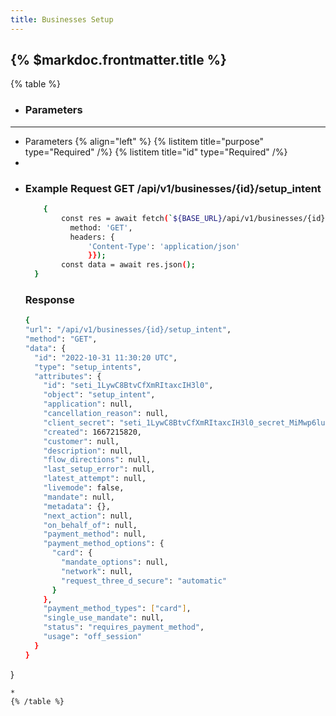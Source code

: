 ```yaml
---
title: Businesses Setup
---
```


## {% $markdoc.frontmatter.title %}

{% table %}
* ### **Parameters**
---
* Parameters {% align="left" %}
  {% listitem title="purpose" type="Required" /%}
  {% listitem title="id" type="Required" /%}
*
*
  ### Example Request GET /api/v1/businesses/{id}/setup_intent
  ```bash
      {
          const res = await fetch(`${BASE_URL}/api/v1/businesses/{id}/setup_intent`, {
            method: 'GET',
            headers: {
                'Content-Type': 'application/json'
                }});
          const data = await res.json();
    }
  ```
  ### Response
  ```bash
  {
  "url": "/api/v1/businesses/{id}/setup_intent",
  "method": "GET",
  "data": {
    "id": "2022-10-31 11:30:20 UTC",
    "type": "setup_intents",
    "attributes": {
      "id": "seti_1LywC8BtvCfXmRItaxcIH3l0",
      "object": "setup_intent",
      "application": null,
      "cancellation_reason": null,
      "client_secret": "seti_1LywC8BtvCfXmRItaxcIH3l0_secret_MiMwp6luzicy9mnOR7gxUuEzyqDDj0K",
      "created": 1667215820,
      "customer": null,
      "description": null,
      "flow_directions": null,
      "last_setup_error": null,
      "latest_attempt": null,
      "livemode": false,
      "mandate": null,
      "metadata": {},
      "next_action": null,
      "on_behalf_of": null,
      "payment_method": null,
      "payment_method_options": {
        "card": {
          "mandate_options": null,
          "network": null,
          "request_three_d_secure": "automatic"
        }
      },
      "payment_method_types": ["card"],
      "single_use_mandate": null,
      "status": "requires_payment_method",
      "usage": "off_session"
    }
  }
}

  ```
*
{% /table %}